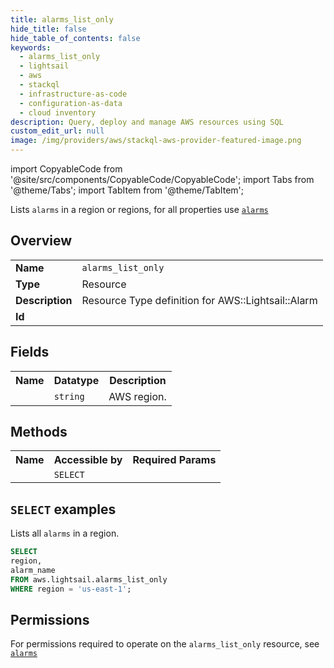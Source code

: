 ```yaml
---
title: alarms_list_only
hide_title: false
hide_table_of_contents: false
keywords:
  - alarms_list_only
  - lightsail
  - aws
  - stackql
  - infrastructure-as-code
  - configuration-as-data
  - cloud inventory
description: Query, deploy and manage AWS resources using SQL
custom_edit_url: null
image: /img/providers/aws/stackql-aws-provider-featured-image.png
---
```


import CopyableCode from '@site/src/components/CopyableCode/CopyableCode';
import Tabs from '@theme/Tabs';
import TabItem from '@theme/TabItem';

Lists <code>alarms</code> in a region or regions, for all properties use <a href="/providers/aws/serviceName/alarms/"><code>alarms</code></a>

## Overview
<table><tbody>
<tr><td><b>Name</b></td><td><code>alarms_list_only</code></td></tr>
<tr><td><b>Type</b></td><td>Resource</td></tr>
<tr><td><b>Description</b></td><td>Resource Type definition for AWS::Lightsail::Alarm</td></tr>
<tr><td><b>Id</b></td><td><CopyableCode code="aws.lightsail.alarms_list_only" /></td></tr>
</tbody></table>

## Fields
<table><tbody><tr><th>Name</th><th>Datatype</th><th>Description</th></tr><tr><td><CopyableCode code="region" /></td><td><code>string</code></td><td>AWS region.</td></tr>
</tbody></table>

## Methods

<table><tbody>
  <tr>
    <th>Name</th>
    <th>Accessible by</th>
    <th>Required Params</th>
  </tr>
  <tr>
    <td><CopyableCode code="list_resources" /></td>
    <td><code>SELECT</code></td>
    <td><CopyableCode code="region" /></td>
  </tr>
</tbody></table>

## `SELECT` examples
Lists all <code>alarms</code> in a region.
```sql
SELECT
region,
alarm_name
FROM aws.lightsail.alarms_list_only
WHERE region = 'us-east-1';
```


## Permissions

For permissions required to operate on the <code>alarms_list_only</code> resource, see <a href="/providers/aws/lightsail/alarms/#permissions"><code>alarms</code></a>

